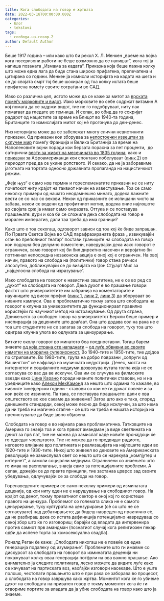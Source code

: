```yaml
---
title: Кога слободата на говор е жртвата
date: 2022-03-18T00:00:00.000Z
categories:
  - блог
  - tekstovi
tags:
  - слобода-на-говор-2
author: Default Author
---
```


Беше 1917 година – или како што би рекол Х. Л. Менкен „време на војна кога посеризони работи не беше возможно да се напишат“, кога тој ја напиша позаната „Измама за кадата“. Приказна која беше лажна колку што може една лага да биде стана широко прифатена, препечатена и цитирана со години. Менкен ја измисли историјата на кадата на шега и се до својата смрт тој беше шокиран од тоа колку истата беше прифатена помеѓу своите сограѓани во САД.

Иако со различна цел, истото може да се каже за митот за [врската помеѓу морковите и видот](https://www.smithsonianmag.com/arts-culture/a-wwii-propaganda-campaign-popularized-the-myth-that-carrots-help-you-see-in-the-dark-28812484/). Иако морковите во себе содржат витамин А кој помага да се задржи видот, тие не го подобруваат, ниту пак помагаат да гледате во темница. И сепак, во обид да го сокријат радарот од нацистите за време на Блицот во 1940-та година, Британците го измислијата митот кој нè прогонува до ден-денес.

Низ историјата може да се забележат многу слични невистинити приказни. Од приказни кои зборуваа за [непостоечки извештаи за склучен мир](https://www.thesocialhistorian.com/fake-news/) помеѓу Франција и Велика Британија за време на Наполеновите војни поради кои берзата порасна за пет проценти,  до сатирични [вести за живот на месечината во 1835 година](https://www.history.com/this-day-in-history/the-great-moon-hoax), како и [приказни](https://backstory.newamericanhistory.org/episodes/fit-to-print/2/) за Афроамериканци кои спонтано побелуваат ([линк 2](https://www.hup.harvard.edu/catalog.php?isbn=9780674009462)) во периодот пред да се укине ропството. И секако, да не ја заборавиме јаготката на тортата односно државната пропаганда на нацистичкиот режим.

„Фејк њуз“ е само нов термин и гореспеменатите приказни не се ниту почетокот ниту крајот на таквиот начин на известување. Тоа се само неколку примери од нашато неодамнешно минато, додека лажните вести се со нас со векови. Некои од приказните се испишани чисто за забава, некои се водени од профитниот мотив, додека оние најлошоте во својата срж ја имаат само омразата. Оттука и се поставува прашањате: дури и коа би се сложиле дека слободата на говор е морален императив, дали таа треба да има граници?  

Како што е тоа секогаш, одговорот зависи од тоа кој ќе биде запрашан. По Првата Светса Војна во САД парафразираната фраза „ извикувајќи оган во преполниот театар“ постави границите на слободата на говор кои подоцна беа делумно поместени, наведувајќи дека иако говорот е ограничен, само говорот кој би бил директно насочен и веројатно би поттикнал непосредна незаконска акција е оној кој е ограничен. На овој начин, правото на слобода на (политички) говор стана речиси апсолутно, доближувајќи се до визијата на Џон Стјуарт Мил за „најцелосна слобода на изразување“.

Иако слободата на говорот е навистина заштитена, не е се во ред со „духот“ на слободата на говорот. Дека духот е во прашање говори фактот што универзитетите им забранија на коментаторите и научниците од висок профил ([линк 1](https://edition.cnn.com/2017/02/01/us/milo-yiannopoulos-berkeley/index.html), [линк 2](https://www.washingtonpost.com/news/grade-point/wp/2017/04/26/ann-coulter-speech-canceled-at-uc-berkeley-amid-fears-for-safety/), [линк 3](https://www.nytimes.com/2017/03/03/us/middlebury-college-charles-murray-bell-curve-protest.html?_r=0&module=inline)) да зборуваат во нивните кампуси. Ова е проблематично токму затоа што слободата на говорот е клучна за универзитетите да функционираат правилно користејќи го научниот метод на истражување. Од друга страна, Движењето за слободен говор на универзитетот Беркли беше пример и инспирација за децениите што доаѓаат. Она што додава сол на рана не е тоа што студентите не се залагаа за слобода на говорот, туку тоа што одиграа клучна улога во одлуката за цензурирање.

Битките околу говорот во минатото беа поедноставни. Тогаш барем знаевте [од која страна сте нападнати](https://www.wespeakfreely.org/2019/12/09/free-speech-really-free/) – [од луѓе обвиени во своите наметки на морална супериорност.](https://www.youtube.com/watch?v=eKesrXN9wjw&list=PLrt_MbxjR0ZEqX0gOPT7Zgv3nTuQL4wig&index=9) Во 1940-тите и 1950-тите, тие дојдоа по стриповите. Во 1980-тите, група на добро поврзани „сопруги од Вашингтон“ се нафрлија на музичката индустрија. Денес, моќта на интернетот и социјалните медиуми дозволува лутата толпа која не се согласува со вас да ве исклучи. Ова им се случува на филмските ѕвезди како [Џина Карано](https://www.forbes.com/sites/petersuciu/2021/02/16/is-gina-carano-a-victim-of-social-media-cancel-culture/?sh=434cc0e12e0e) поради нивните политички ставови, но и на уредниците како [Алекси МекКамонд](https://nypost.com/2021/03/27/if-alexi-mccammond-can-be-fired-for-teenage-tweets-nobodys-safe/) за нешто што одамна го кажале, во нивните тинејџерски години - ставови со кои не ги држат повеќе и за кои веќе се извиниле. Па така, се поставува прашањето: дали е ова општеството во кое сакаме да живееме? Затоа што ако е така, според денешните стандарди, секој може лесно да биде исклучен, за што нема да ни треба ни магично стапче - се што ни треба е нашата историја на прелистување да биде јавно објавена.

Слободата на говор е во најмала рака проблематична. Татковците на Америка го знаеја тоа и кога првиот амандман ја виде светлината на денот за прв пат, тие не можеа да замислат каде новите пронајдоци ќе го одведат човештвото. Тие не можеа да го предвидат радиото, неговото влијание врз политиката и реализацијата на најлошите идеи во 1920-тите и 1930-тите. Никој што живеел во деновите на Американската револуција не замислувал свет со нешто што се нарекува „компјутер и интернет“, а камоли социјални медиуми. Ограничени со знаењето што го имаа на располагање, знаеја само за потенцијалните проблеми. А сепак, држејќи се до првите принципи, тие застанаа црврсо зад своите убедувања, одлучувајќи се за слобода на говор.

Горенаведените примери се само неколку примери од изминатата деценија, од кои ниту еден не е нарушување на слободниот говор. На крајот од денот, токму приватниот сектор е оној кој го користеше правото на цензура. Проблемот со големата слика не е самото цензурирање, туку културата на цензурирање (сè со што не се согласувате) над дебатирањето; да бидеш навреден од практично сè, да не разбираш дека со истата дефиниција потенцијално навредуваш со секој збор што ќе го изговориш; барајќи од владата да интервенира против самиот прв амандман (познатиот случај кога религиозен пекар одби да испече торта за хомосексуална свадба).

Роналд Реган ќе каже: „Слободата никогаш не е повеќе од една генерација подалеку од изумирање“. Проблемите што ги имавме со дискурсот за слободата на говорот во изминатата деценија ни покажуваат колку оваа генерација потфрли на ова важно прашање. Ако внимателно ја следите политиката, лесно можете да видите луѓе како се качуваат на партиската воз, наоѓајќи изговори насекаде. Што е уште полошо, честопати прашањето што е при рака се заборава во процесот, а слободата на говор завршува како жртва. Моментот кога ќе го убиеме духот на слободата на приватен говор е токму моментот кога ќе ги отвориме портите за владата да ја убие слободата на говор како што ја знаеме.
